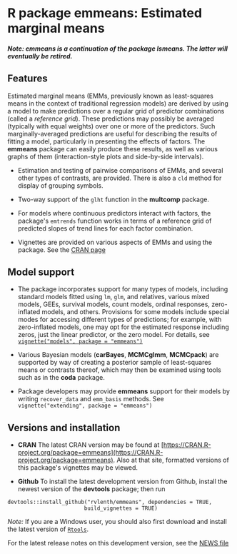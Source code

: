 R package **emmeans**: Estimated marginal means
====

##### *Note: **emmeans** is a continuation of the package **lsmeans**. The latter will eventually be retired.*

## Features
Estimated marginal means (EMMs, previously known as least-squares means in the
context of traditional regression models) are derived by using a model to make
predictions over a regular grid of predictor combinations (called a *reference
grid*). These predictions may possibly be averaged (typically with equal
weights) over one or more of the predictors. Such marginally-averaged
predictions are useful for describing the results of fitting a model,
particularly in presenting the effects of factors. The **emmeans** package can
easily produce these results, as well as various graphs of them
(interaction-style plots and side-by-side intervals).


  * Estimation and testing of pairwise comparisons of EMMs, and several other
    types of contrasts, are provided. There is also a `cld` method for display of
    grouping  symbols.
    
  * Two-way support of the `glht` function in the **multcomp** package.
  
  * For models where continuous predictors interact with factors, the package's
    `emtrends` function works in terms of a reference grid of predicted slopes of
    trend lines for each factor combination.
    
  * Vignettes are provided on various aspects of EMMs and using the package. 
    See the [CRAN page](https://CRAN.R-project.org/package=emmeans)


## Model support


  * The package incorporates support for many types of models, including 
    standard models fitted using `lm`, `glm`, and relatives, 
    various mixed models, GEEs, survival models, count models,
    ordinal responses, zero-inflated models, and others. Provisions for
    some models include special modes for accessing different types of 
    predictions; for example, with zero-inflated models, one may opt for
    the estimated response including zeros, just the linear predictor, 
    or the zero model.
    For details, see
    [`vignette("models", package = "emmeans")`](https://CRAN.R-project.org/package=emmeans/vignettes/models.html)
    
  * Various Bayesian models (**carBayes**, **MCMCglmm**, **MCMCpack**) are
    supported by way of creating a posterior sample of least-squares means or
    contrasts thereof, which may then be examined using tools such as in the
    **coda** package.
    
  * Package developers may provide **emmeans** support for their models by
    writing `recover_data` and `emm_basis` methods. See `vignette("extending",
    package = "emmeans")`
    

## Versions and installation


  * **CRAN** The latest CRAN version may be found at [https://CRAN.R-project.org/package=emmeans](https://CRAN.R-project.org/package=emmeans).
    Also at that site, formatted versions of this package's vignettes 
    may be viewed.

  * **Github** To install the latest development version from Github, 
    install the newest version of the **devtools** package; then run
```
devtools::install_github("rvlenth/emmeans", dependencies = TRUE,
                        build_vignettes = TRUE)
```
*Note:* If you are a Windows user, you should also first download and
      install the latest version of
      [`Rtools`](https://cran.r-project.org/bin/windows/Rtools/).

For the latest release notes on this development version, see the 
[NEWS file](https://github.com/rvlenth/emmeans/blob/master/NEWS.md)

